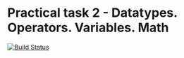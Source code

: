 # Practical task 2 - Datatypes. Operators. Variables. Math

[![Build Status](https://travis-ci.com/itmo-java-basics-2020/task-2-datatypes-and-operators-Idutvuker.svg?branch=master)](https://travis-ci.com/itmo-java-basics-2020/task-2-datatypes-and-operators-Idutvuker)
